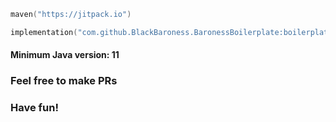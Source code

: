 ```kotlin
maven("https://jitpack.io")
```

```kotlin
implementation("com.github.BlackBaroness.BaronessBoilerplate:boilerplate-all:VERSION")
```

#### Minimum Java version: 11

### Feel free to make PRs

### Have fun!

